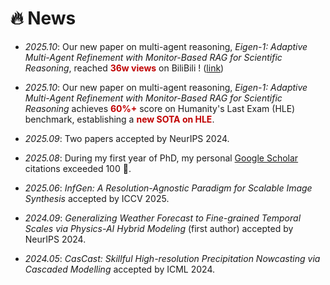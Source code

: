 # 🔥 News

- *2025.10*: Our new paper on multi-agent reasoning, *Eigen-1: Adaptive Multi-Agent Refinement with Monitor-Based RAG for Scientific Reasoning*, reached **<font color="#C00000">36w views</font>** on BiliBili
! ([link](https://www.bilibili.com/video/BV1own2zFEf7/?share_source=copy_web&vd_source=7b9d898a8c3bbebf65c411956ed7f8ce))

- *2025.10*: Our new paper on multi-agent reasoning, *Eigen-1: Adaptive Multi-Agent Refinement with Monitor-Based RAG for Scientific Reasoning* achieves **<font color="#C00000">60%+</font>** score on Humanity's Last Exam (HLE) benchmark, establishing a **<font color="#C00000">new SOTA on HLE</font>**.

- *2025.09*: Two papers accepted by NeurIPS 2024.

- *2025.08*: During my first year of PhD, my personal [Google Scholar](https://scholar.google.com/citations?user=lmCL5xQAAAAJ&hl=zh-CN&oi=ao) citations exceeded 100 🎉.

- *2025.06*: *InfGen: A Resolution-Agnostic Paradigm for Scalable Image Synthesis* accepted by ICCV 2025.

- *2024.09*: *Generalizing Weather Forecast to Fine-grained Temporal Scales via Physics-AI Hybrid Modeling* (first author) accepted by NeurIPS 2024.

- *2024.05*: *CasCast: Skillful High-resolution Precipitation Nowcasting via Cascaded Modelling* accepted by ICML 2024.
